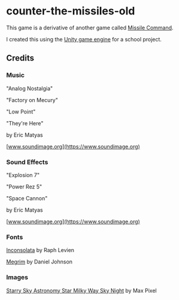 # counter-the-missiles-old

This game is a derivative of another game called
[Missile Command](https://en.wikipedia.org/wiki/Missile_Command).

I created this using the [Unity game engine](https://unity.com/) for a school project.

## Credits

### Music

"Analog Nostalgia"

"Factory on Mecury"

"Low Point"

"They're Here"

by Eric Matyas

[www.soundimage.org](https://www.soundimage.org)

### Sound Effects

"Explosion 7"

"Power Rez 5"

"Space Cannon"

by Eric Matyas

[www.soundimage.org](https://www.soundimage.org)

### Fonts

[Inconsolata](https://fonts.google.com/specimen/Inconsolata) by Raph Levien

[Megrim](https://fonts.google.com/specimen/Megrim)
by Daniel Johnson

### Images

[Starry Sky Astronomy Star Milky Way Sky Night](https://www.maxpixel.net/Starry-Sky-Astronomy-Star-Milky-Way-Sky-Night-3714858) by Max Pixel

